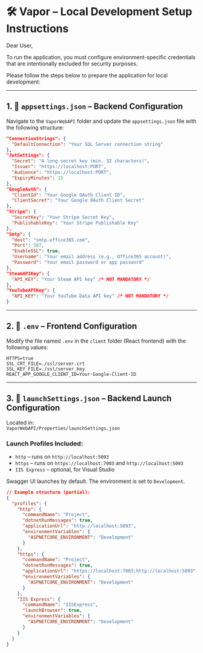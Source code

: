 # 🛠️ Vapor – Local Development Setup Instructions

Dear User,

To run the application, you must configure environment-specific credentials that are intentionally excluded for security purposes.

Please follow the steps below to prepare the application for local development:

---

## 1. 📄 `appsettings.json` – Backend Configuration

Navigate to the `VaporWebAPI` folder and update the `appsettings.json` file with the following structure:

```json
"ConnectionStrings": {
  "DefaultConnection": "Your SQL Server connection string"
},
"JwtSettings": {
  "Secret": "A long secret key (min. 32 characters)",
  "Issuer": "https://localhost:PORT",
  "Audience": "https://localhost:PORT",
  "ExpiryMinutes": 15
},
"GoogleAuth": {
  "ClientId": "Your Google OAuth Client ID",
  "ClientSecret": "Your Google OAuth Client Secret"
},
"Stripe": {
  "SecretKey": "Your Stripe Secret Key",
  "PublishableKey": "Your Stripe Publishable Key"
},
"Smtp": {
  "Host": "smtp.office365.com",
  "Port": 587,
  "EnableSSL": true,
  "Username": "Your email address (e.g., Office365 account)",
  "Password": "Your email password or app password"
},
"SteamAPIKey": {
  "API_KEY": "Your Steam API key" /* NOT MANDATORY */
},
"YouTubeAPIKey": {
  "API_KEY": "Your YouTube Data API key" /* NOT MANDATORY */
}
```

---

## 2. 📄 `.env` – Frontend Configuration

Modify the file named `.env` in the `client` folder (React frontend) with the following values:

```env
HTTPS=true
SSL_CRT_FILE=./ssl/server.crt
SSL_KEY_FILE=./ssl/server.key
REACT_APP_GOOGLE_CLIENT_ID=Your-Google-Client-ID
```

---

## 3. 🚀 `launchSettings.json` – Backend Launch Configuration

Located in:  
`VaporWebAPI/Properties/launchSettings.json`

### Launch Profiles Included:
- `http` – runs on `http://localhost:5093`  
- `https` – runs on `https://localhost:7003` and `http://localhost:5093`  
- `IIS Express` – optional, for Visual Studio

Swagger UI launches by default. The environment is set to `Development`.

```json
// Example structure (partial):
{
  "profiles": {
    "http": {
      "commandName": "Project",
      "dotnetRunMessages": true,
      "applicationUrl": "http://localhost:5093",
      "environmentVariables": {
        "ASPNETCORE_ENVIRONMENT": "Development"
      }
    },
    "https": {
      "commandName": "Project",
      "dotnetRunMessages": true,
      "applicationUrl": "https://localhost:7003;http://localhost:5093",
      "environmentVariables": {
        "ASPNETCORE_ENVIRONMENT": "Development"
      }
    },
    "IIS Express": {
      "commandName": "IISExpress",
      "launchBrowser": true,
      "environmentVariables": {
        "ASPNETCORE_ENVIRONMENT": "Development"
      }
    }
  }
}
```




